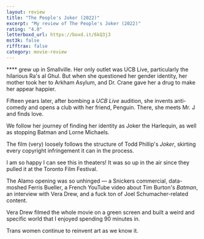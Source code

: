 ```yaml
---
layout: review
title: "The People's Joker (2022)"
excerpt: "My review of The People's Joker (2022)"
rating: "4.0"
letterboxd_url: https://boxd.it/6kQ3j3
mst3k: false
rifftrax: false
category: movie-review
---
```


\*\*\*\* grew up in Smallville. Her only outlet was UCB Live, particularly the hilarious Ra's al Ghul. But when she questioned her gender identity, her mother took her to Arkham Asylum, and Dr. Crane gave her a drug to make her appear happier.

Fifteen years later, after bombing a <i>UCB Live</i> audition, she invents anti-comedy and opens a club with her friend, Penguin. There, she meets Mr. J and finds love.

We follow her journey of finding her identity as Joker the Harlequin, as well as stopping Batman and Lorne Michaels.

The film (very) loosely follows the structure of Todd Phillip's <i>Joker</i>, skirting every copyright infringement it can in the process.

I am so happy I can see this in theaters! It was so up in the air since they pulled it at the Toronto Film Festival.

The Alamo opening was so unhinged — a Snickers commercial, data-moshed Ferris Bueller, a French YouTube video about Tim Burton's <i>Batman</i>, an interview with Vera Drew, and a fuck ton of Joel Schumacher-related content.

Vera Drew filmed the whole movie on a green screen and built a weird and specific world that I enjoyed spending 90 minutes in.

Trans women continue to reinvent art as we know it.

